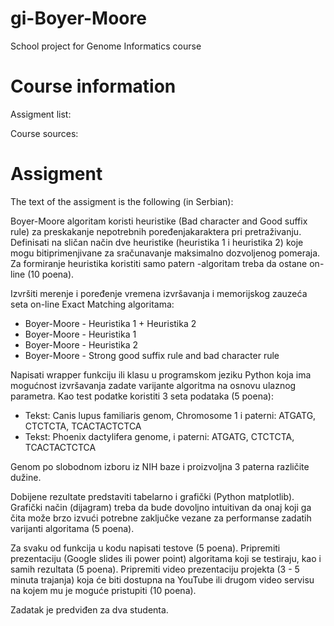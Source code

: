 # gi-Boyer-Moore
School project for Genome Informatics course

# Course information
Assigment list:

Course sources:

# Assigment
The text of the assigment is the following (in Serbian):

Boyer-Moore algoritam koristi heuristike (Bad character and Good suffix rule) za preskakanje nepotrebnih poređenjakaraktera pri pretraživanju. Definisati na sličan način dve heuristike (heuristika 1 i heuristika 2) koje mogu bitiprimenjivane za sračunavanje maksimalno dozvoljenog pomeraja. Za formiranje heuristika koristiti samo patern -algoritam treba da ostane on-line (10 poena).

Izvršiti merenje i poređenje vremena izvršavanja i memorijskog zauzeća seta on-line Exact Matching algoritama:

* Boyer-Moore - Heuristika 1 + Heuristika 2
* Boyer-Moore - Heuristika 1
* Boyer-Moore - Heuristika 2
* Boyer-Moore - Strong good suffix rule and bad character rule

Napisati wrapper funkciju ili klasu u programskom jeziku Python koja ima mogućnost izvršavanja zadate varijante algoritma na osnovu ulaznog parametra. Kao test podatke koristiti 3 seta podataka (5 poena):

* Tekst: Canis lupus familiaris genom, Chromosome 1 i paterni: ATGATG, CTCTCTA, TCACTACTCTCA
* Tekst: Phoenix dactylifera genome, i paterni: ATGATG, CTCTCTA, TCACTACTCTCA

Genom po slobodnom izboru iz NIH baze i proizvoljna 3 paterna različite dužine.

Dobijene rezultate predstaviti tabelarno i grafički (Python matplotlib). Grafički način (dijagram) treba da bude dovoljno intuitivan da onaj koji ga čita može brzo izvući potrebne zaključke vezane za performanse zadatih varijanti algoritama (5 poena).

Za svaku od funkcija u kodu napisati testove (5 poena).
Pripremiti prezentaciju (Google slides ili power point) algoritama koji se testiraju, kao i samih rezultata (5 poena).
Pripremiti video prezentaciju projekta (3 - 5 minuta trajanja) koja će biti dostupna na YouTube ili drugom video servisu na kojem mu je moguće pristupiti (10 poena).

Zadatak je predviđen za dva studenta.